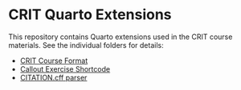 # CRIT Quarto Extensions

This repository contains Quarto extensions used in the CRIT course materials.
See the individual folders for details:

- [CRIT Course Format](crit-format/README.md)
- [Callout Exercise Shortcode](callout-exercise/README.md)
- [CITATION.cff parser](citation-cff-parser/README.md)